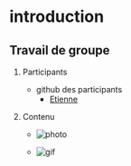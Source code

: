 # introduction
## Travail de groupe

1. Participants
    - github des participants
        - [Etienne](https://github.com/H-Etien?tab=repositories)

2. Contenu
    - ![photo](https://upload.wikimedia.org/wikipedia/commons/4/48/Markdown-mark.svg?uselang=fr)

    - ![gif](https://media1.giphy.com/media/jpbnoe3UIa8TU8LM13/giphy.gif?cid=790b7611af8f8fd7e47d7882001d5b27ca676e2dd557065d&rid=giphy.gif&ct=g)



